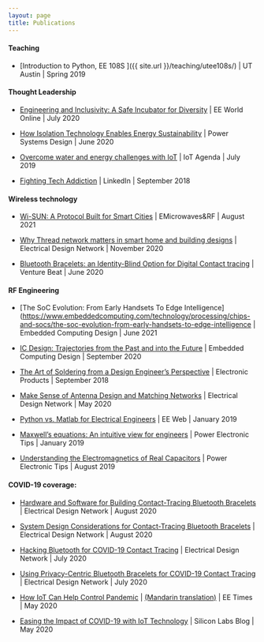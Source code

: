 ```yaml
---
layout: page
title: Publications
---
```


#### Teaching
* [Introduction to Python, EE 108S ]({{ site.url }}/teaching/utee108s/) \| UT Austin \| Spring 2019


#### Thought Leadership
       
* [Engineering and Inclusivity: A Safe Incubator for Diversity](https://www.eeworldonline.com/engineering-and-inclusivity-a-safe-incubator-for-diversity/) \| EE World Online \| July 2020	 

* [How Isolation Technology Enables Energy Sustainability](https://www.powersystemsdesign.com/articles/how-isolation-technology-enables-energy-sustainability/22/16529) \| Power Systems Design \| June 2020

* [Overcome water and energy challenges with IoT](https://internetofthingsagenda.techtarget.com/blog/IoT-Agenda/Doing-good-with-IoT-to-overcome-utility-challenges) \| IoT Agenda \| July 2019

* [Fighting Tech Addiction](https://www.linkedin.com/pulse/yet-another-post-against-tech-addiction-asem-elshimi/ "article on linkedIn") \| LinkedIn \| September 2018

#### Wireless technology

* [Wi-SUN: A Protocol Built for Smart Cities](https://www.mwrf.com/technologies/systems/article/21171348/silicon-labs-wisun-a-protocol-built-for-smart-cities) \| EMicrowaves&RF \| August 2021


* [Why Thread network matters in smart home and building designs](https://www.edn.com/all-about-thread-network-and-why-it-matters-in-smart-home-smart-building-designs/) \| Electrical Design Network \| November 2020

* [Bluetooth Bracelets: an Identity-Blind Option for Digital Contact tracing](https://venturebeat.com/2020/06/06/bluetooth-bracelets-are-an-identity-blind-option-for-digital-contact-tracing/) \| Venture Beat \| June 2020	 

#### RF Engineering

* [The SoC Evolution: From Early Handsets To Edge Intelligence](https://www.embeddedcomputing.com/technology/processing/chips-and-socs/the-soc-evolution-from-early-handsets-to-edge-intelligence \| Embedded Computing Design \| June 2021

* [IC Design: Trajectories from the Past and into the Future](https://www.embedded-computing.com/home-page/ic-design-trajectories-from-the-past-and-into-the-future) \| Embedded Computing Design \| September 2020

* [The Art of Soldering from a Design Engineer’s Perspective](https://www.electronicproducts.com/Education/Career/The_art_of_soldering_from_a_design_engineer_s_perspective.aspx) \| Electronic Products \| September 2018

* [Make Sense of Antenna Design and Matching Networks](https://www.edn.com/make-sense-of-antenna-design-and-matching-networks/) \| Electrical Design Network \| May 2020 

* [Python vs. Matlab for Electrical Engineers](https://www.eeweb.com/profile/asemelshimi/articles/python-vs-matlab-for-electrical-engineers) \| EE Web \| January 2019

* [Maxwell’s equations: An intuitive view for engineers](https://www.powerelectronictips.com/intuitive-view-of-maxwells-equations-faq/) \| Power Electronic Tips \| January 2019

* [Understanding the Electromagnetics of Real Capacitors](https://www.powerelectronictips.com/understanding-electromagnetics-real-capacitors/) \| Power Electronic Tips \| August 2019



	
#### COVID-19 coverage:
	
* [Hardware and Software for Building Contact-Tracing Bluetooth Bracelets](https://www.edn.com/hardware-and-software-for-building-contact-tracing-bluetooth-bracelets/) \| Electrical Design Network \| August 2020

* [System Design Considerations for Contact-Tracing Bluetooth Bracelets](https://www.edn.com/system-design-considerations-for-contact-tracing-bluetooth-bracelets/) \| Electrical Design Network \| August 2020

* [Hacking Bluetooth for COVID-19 Contact Tracing](https://www.edn.com/?p=4468894&preview=1&_ppp=76a7f1922f) \| Electrical Design Network \| July 2020

* [Using Privacy-Centric Bluetooth Bracelets for COVID-19 Contact Tracing](https://www.edn.com/?p=4468901&preview=1&_ppp=d842545d62) \| Electrical Design Network \| July 2020

* [How IoT Can Help Control Pandemic](https://www.eetimes.com/how-iot-can-help-control-pandemic/?sf233705222=1) \| [(Mandarin translation)](https://www.eettaiwan.com/20200521nt71-how-iot-can-help-control-pandemic/) \| EE Times \| May 2020  


* [Easing the Impact of COVID-19 with IoT Technology](https://www.silabs.com/community/blog.entry.html/2020/05/01/easing_the_impactofcovid-19withiottechnology-KCUs) \| Silicon Labs Blog \| May 2020

